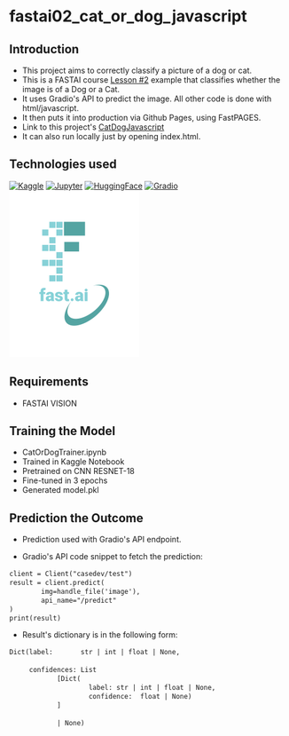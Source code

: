 # fastai02_cat_or_dog_javascript

## Introduction

- This project aims to correctly classify a picture of a dog or cat. 
- This is a FASTAI course [Lesson #2](course.fastai.com) example that classifies whether the image is of a Dog or a Cat. 
- It uses Gradio's API to predict the image. All other code is done with html/javascript. 
- It then puts it into production via Github Pages, using FastPAGES. 
- Link to this project's [CatDogJavascript](https://huggingface.co/spaces/casedev/test/)
- It can also run locally just by opening index.html.

## Technologies used

[![Kaggle](https://www.vectorlogo.zone/logos/kaggle/kaggle-ar21.svg)](https://www.kaggle.com/)
[![Jupyter](https://upload.wikimedia.org/wikipedia/commons/3/38/Jupyter_logo.svg)](https://jupyter.org/) 
[![HuggingFace](https://seekvectorlogo.net/hugging-face-vector-logo-svg/)](https://huggingface.co/spaces/casedev/test/)
[![Gradio](https://github.com/gilbarbara/logos/blob/main/logos/gradio.svg)](https://www.gradio.app/)
[![FastAI](https://github.com/fastai/logos/blob/main/fastai_small.png)](https://www.fast.ai/)

## Requirements

- FASTAI VISION

## Training the Model

- CatOrDogTrainer.ipynb
- Trained in Kaggle Notebook
- Pretrained on CNN RESNET-18 
- Fine-tuned in 3 epochs
- Generated model.pkl

## Prediction the Outcome

- Prediction used with Gradio's API endpoint. 

- Gradio's API code snippet to fetch the prediction: 

```
client = Client("casedev/test")
result = client.predict(
		img=handle_file('image'),
		api_name="/predict"
)
print(result)
```

- Result's dictionary is in the following form:

```
Dict(label:       str | int | float | None, 
     
     confidences: List
     		[Dict(
     				label: str | int | float | None, 
     				confidence:  float | None)
     		] 

     		| None)
```



